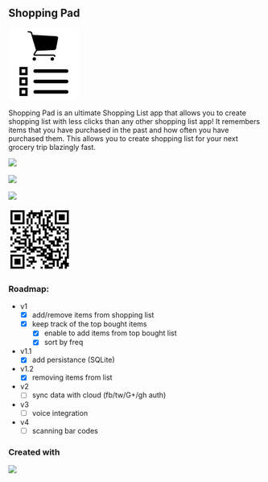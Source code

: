 ## Shopping Pad

![Shopping Pad](ShoppingPad.png)

Shopping Pad is an ultimate Shopping List app that allows you to create shopping list with less clicks than any other shopping list app! It remembers items that you have purchased in the past and how often you have purchased them. This allows you to create shopping list for your next grocery trip blazingly fast.

<a href="https://itunes.apple.com/us/app/shopping-pad/id1099704934"><img src="http://drexel.edu/~/media/Images/alumni/Social%20media%20icons/App-Store-Icon.ashx?la=en&hash=0410913BCDF4491F0696B07A5D5123F6EC77971E" width="200px" /></a>

<a href="https://play.google.com/store/apps/details?id=jj09.shoppingpad"><img src="http://seom.esa.int/files/googleplay_icon.jpg" width="200px" /></a>

<a href="https://www.microsoft.com/en-us/store/apps/shopping-pad/9nblggh4lzmw"><img src="http://www.music-maker.com/fileadmin/MumaCore/images/cta/btn-windows-store-en.png" width="200px" /></a>

<a href="http://onelink.to/4wax6x"><img src="ShoppingPadQrCode.png"></a>

### Roadmap:
* v1
	* [x] add/remove items from shopping list
	* [x] keep track of the top bought items
		* [x] enable to add items from top bought list
		* [x] sort by freq

* v1.1
	* [x] add persistance (SQLite)
    
* v1.2
    * [x] removing items from list

* v2
	* [ ] sync data with cloud (fb/tw/G+/gh auth)

* v3
	* [ ] voice integration

* v4
	* [ ] scanning bar codes

### Created with

<a href="http://xamarin.com"><img src="https://upload.wikimedia.org/wikipedia/commons/6/68/Xamarin_logo_and_wordmark.png" width="400px" /></a>
